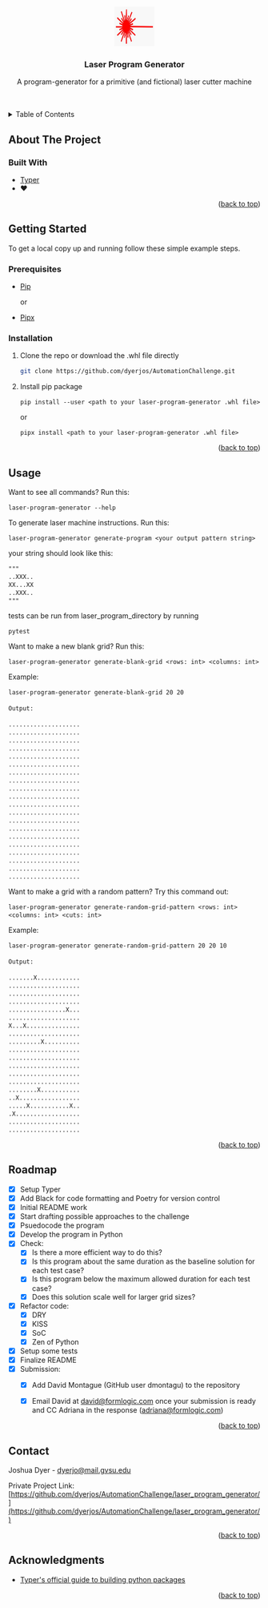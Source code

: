 <div id="top"></div>


<br />
<div align="center">
  <img src="images/laser.jpg" alt="Logo" width="80" height="80">

  <h3 align="center">Laser Program Generator</h3>

  <p align="center">
    A program-generator for a primitive (and fictional) laser cutter machine
    <br />
    <br />
    <br />
  </p>
</div>



<!-- TABLE OF CONTENTS -->
<details>
  <summary>Table of Contents</summary>
  <ol>
    <li>
      <a href="#about-the-project">About The Project</a>
      <ul>
        <li><a href="#built-with">Built With</a></li>
      </ul>
    </li>
    <li>
      <a href="#getting-started">Getting Started</a>
      <ul>
        <li><a href="#prerequisites">Prerequisites</a></li>
        <li><a href="#installation">Installation</a></li>
      </ul>
    </li>
    <li><a href="#usage">Usage</a></li>
    <li><a href="#roadmap">Roadmap</a></li>
    <li><a href="#contact">Contact</a></li>
    <li><a href="#acknowledgments">Acknowledgments</a></li>
  </ol>
</details>



<!-- ABOUT THE PROJECT -->
## About The Project


### Built With

* [Typer](https://typer.tiangolo.com/)
* :heart:

<p align="right">(<a href="#top">back to top</a>)</p>



<!-- GETTING STARTED -->
## Getting Started

To get a local copy up and running follow these simple example steps.

### Prerequisites

* [Pip](https://pip.pypa.io/en/stable/installation/)

    or

* [Pipx](https://github.com/pypa/pipx)

### Installation

1. Clone the repo or download the .whl file directly
   ```sh
   git clone https://github.com/dyerjos/AutomationChallenge.git
   ```
2. Install pip package

    ```shell
    pip install --user <path to your laser-program-generator .whl file>
    ```

    or
    ```shell
    pipx install <path to your laser-program-generator .whl file>
    ```

<p align="right">(<a href="#top">back to top</a>)</p>


<!-- USAGE EXAMPLES -->
## Usage

  Want to see all commands? Run this:
  ```shell
  laser-program-generator --help
  ```

  To generate laser machine instructions. Run this:
  ```shell
  laser-program-generator generate-program <your output pattern string>
  ```

  your string should look like this:

    """
    ..XXX..
    XX...XX
    ..XXX..
    """

  tests can be run from laser_program_directory by running
  ```
  pytest
  ```

  Want to make a new blank grid? Run this:
  ```
  laser-program-generator generate-blank-grid <rows: int> <columns: int>
  ```

  Example:

    laser-program-generator generate-blank-grid 20 20

    Output:

    ....................
    ....................
    ....................
    ....................
    ....................
    ....................
    ....................
    ....................
    ....................
    ....................
    ....................
    ....................
    ....................
    ....................
    ....................
    ....................
    ....................
    ....................
    ....................
    ....................

  Want to make a grid with a random pattern? Try this command out:
  ```
  laser-program-generator generate-random-grid-pattern <rows: int> <columns: int> <cuts: int>
  ```

  Example:

    laser-program-generator generate-random-grid-pattern 20 20 10

    Output:

    .......X............
    ....................
    ....................
    ....................
    ................X...
    ....................
    X...X...............
    ....................
    .........X..........
    ....................
    ....................
    ....................
    ....................
    ....................
    ........X...........
    ..X.................
    .....X...........X..
    .X..................
    ....................
    ....................


<p align="right">(<a href="#top">back to top</a>)</p>


<!-- ROADMAP -->
## Roadmap

- [x] Setup Typer
- [x] Add Black for code formatting and Poetry for version control
- [x] Initial README work
- [x] Start drafting possible approaches to the challenge
- [x] Psuedocode the program
- [x] Develop the program in Python
- [x] Check:
    - [x] Is there a more efficient way to do this?
    - [x] Is this program about the same duration as the baseline solution for each test case?
    - [x] Is this program below the maximum allowed duration for each test case?
    - [x] Does this solution scale well for larger grid sizes?
- [x] Refactor code:
    - [x] DRY
    - [x] KISS
    - [x] SoC
    - [x] Zen of Python
- [X] Setup some tests
- [X] Finalize README
- [X] Submission:
    - [X] Add David Montague (GitHub user dmontagu) to the repository
    - [X] Email David at david@formlogic.com once your submission is ready and CC Adriana in the response (adriana@formlogic.com)



<p align="right">(<a href="#top">back to top</a>)</p>



<!-- CONTACT -->
## Contact

Joshua Dyer - dyerjo@mail.gvsu.edu

Private Project Link: [https://github.com/dyerjos/AutomationChallenge/laser_program_generator/](https://github.com/dyerjos/AutomationChallenge/laser_program_generator/)

<p align="right">(<a href="#top">back to top</a>)</p>



<!-- ACKNOWLEDGMENTS -->
## Acknowledgments


* [Typer's official guide to building python packages](https://typer.tiangolo.com/tutorial/package/)


<p align="right">(<a href="#top">back to top</a>)</p>

